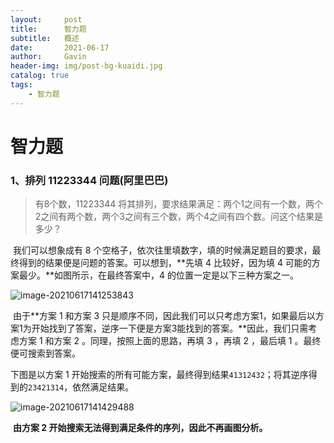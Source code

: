 ```yaml
---
layout:     post
title:      智力题
subtitle:   概述
date:       2021-06-17
author:     Gavin
header-img: img/post-bg-kuaidi.jpg
catalog: true
tags:
    - 智力题
---
```


# 智力题

### 1、排列 11223344 问题(阿里巴巴)

> 有8个数，11223344
> 将其排列，要求结果满足：两个1之间有一个数，两个2之间有两个数，两个3之间有三个数，两个4之间有四个数。问这个结果是多少？

​	我们可以想象成有 8 个空格子，依次往里填数字，填的时候满足题目的要求，最终得到的结果便是问题的答案。可以想到，**先填 4 比较好，因为填 4 可能的方案最少。**如图所示，在最终答案中，4 的位置一定是以下三种方案之一。

![image-20210617141253843](C:\Users\16227\AppData\Roaming\Typora\typora-user-images\image-20210617141253843.png)

​	由于**方案 1 和方案 3 只是顺序不同，因此我们可以只考虑方案1，如果最后以方案1为开始找到了答案，逆序一下便是方案3能找到的答案。**因此，我们只需考虑方案 1 和方案 2 。同理，按照上面的思路，再填 3 ，再填 2 ，最后填 1 。最终便可搜索到答案。

下图是以方案 1 开始搜索的所有可能方案，最终得到结果`41312432`；将其逆序得到的`23421314`，依然满足结果。

![image-20210617141429488](C:\Users\16227\AppData\Roaming\Typora\typora-user-images\image-20210617141429488.png)

​	**由方案 2 开始搜索无法得到满足条件的序列，因此不再画图分析。**